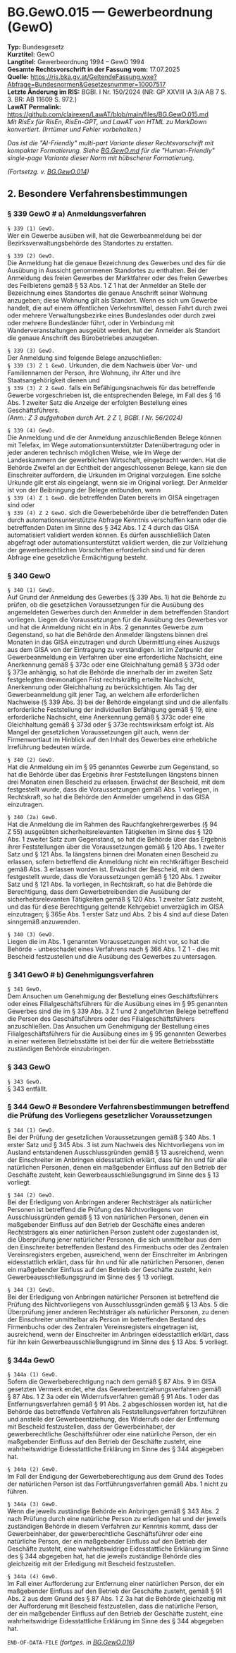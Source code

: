 # BG.GewO.015 — Gewerbeordnung (GewO)
**Typ:** Bundesgesetz  
**Kurztitel:** GewO  
**Langtitel:** Gewerbeordnung 1994 – GewO 1994  
**Gesamte Rechtsvorschrift in der Fassung vom:** 17.07.2025  
**Quelle:** https://ris.bka.gv.at/GeltendeFassung.wxe?Abfrage=Bundesnormen&Gesetzesnummer=10007517  
**Letzte Änderung im RIS:** BGBl. I Nr. 150/2024 (NR: GP XXVIII IA 3/A AB 7 S. 3. BR: AB 11609 S. 972.)  
**LawAT Permalink:** https://github.com/clairexen/LawAT/blob/main/files/BG.GewO.015.md  
*Mit RisEx für RisEn, RisEn-GPT, und LawAT von HTML zu MarkDown konvertiert. (Irrtümer und Fehler vorbehalten.)*

*Das ist die "AI-Friendly" multi-part Variante dieser Rechtsvorschrift mit kompakter Formatierung. Siehe [BG.GewO.md](BG.GewO.md) für die "Human-Friendly" single-page Variante dieser Norm mit hübscherer Formatierung.*

*(Fortsetzg. v. [BG.GewO.014](BG.GewO.014.md))*

## 2. Besondere Verfahrensbestimmungen

### § 339 GewO # a) Anmeldungsverfahren

`§ 339 (1) GewO.`  
Wer ein Gewerbe ausüben will, hat die Gewerbeanmeldung bei der Bezirksverwaltungsbehörde des Standortes zu erstatten.

`§ 339 (2) GewO.`  
Die Anmeldung hat die genaue Bezeichnung des Gewerbes und des für die Ausübung in Aussicht genommenen Standortes zu enthalten. Bei der Anmeldung des freien Gewerbes der Marktfahrer oder des freien Gewerbes des Feilbietens gemäß § 53 Abs. 1 Z 1 hat der Anmelder an Stelle der Bezeichnung eines Standortes die genaue Anschrift seiner Wohnung anzugeben; diese Wohnung gilt als Standort. Wenn es sich um Gewerbe handelt, die auf einem öffentlichen Verkehrsmittel, dessen Fahrt durch zwei oder mehrere Verwaltungsbezirke eines Bundeslandes oder durch zwei oder mehrere Bundesländer führt, oder in Verbindung mit Wanderveranstaltungen ausgeübt werden, hat der Anmelder als Standort die genaue Anschrift des Bürobetriebes anzugeben.

`§ 339 (3) GewO.`  
Der Anmeldung sind folgende Belege anzuschließen:  
`§ 339 (3) Z 1 GewO.`
Urkunden, die dem Nachweis über Vor- und Familiennamen der Person, ihre Wohnung, ihr Alter und ihre Staatsangehörigkeit dienen und  
`§ 339 (3) Z 2 GewO.`
falls ein Befähigungsnachweis für das betreffende Gewerbe vorgeschrieben ist, die entsprechenden Belege, im Fall des § 16 Abs. 1 zweiter Satz die Anzeige der erfolgten Bestellung eines Geschäftsführers.  
*(Anm.: Z 3 aufgehoben durch Art. 2 Z 1, BGBl. I Nr. 56/2024)*

`§ 339 (4) GewO.`  
Die Anmeldung und die der Anmeldung anzuschließenden Belege können mit Telefax, im Wege automationsunterstützter Datenübertragung oder in jeder anderen technisch möglichen Weise, wie im Wege der Landeskammern der gewerblichen Wirtschaft, eingebracht werden. Hat die Behörde Zweifel an der Echtheit der angeschlossenen Belege, kann sie den Einschreiter auffordern, die Urkunden im Original vorzulegen. Eine solche Urkunde gilt erst als eingelangt, wenn sie im Original vorliegt. Der Anmelder ist von der Beibringung der Belege entbunden, wenn  
`§ 339 (4) Z 1 GewO.`
die betreffenden Daten bereits im GISA eingetragen sind oder  
`§ 339 (4) Z 2 GewO.`
sich die Gewerbebehörde über die betreffenden Daten durch automationsunterstützte Abfrage Kenntnis verschaffen kann oder die betreffenden Daten im Sinne des § 342 Abs. 1 Z 4 durch das GISA automatisiert validiert werden können. Es dürfen ausschließlich Daten abgefragt oder automationsunterstützt validiert werden, die zur Vollziehung der gewerberechtlichen Vorschriften erforderlich sind und für deren Abfrage eine gesetzliche Ermächtigung besteht.

### § 340 GewO

`§ 340 (1) GewO.`  
Auf Grund der Anmeldung des Gewerbes (§ 339 Abs. 1) hat die Behörde zu prüfen, ob die gesetzlichen Voraussetzungen für die Ausübung des angemeldeten Gewerbes durch den Anmelder in dem betreffenden Standort vorliegen. Liegen die Voraussetzungen für die Ausübung des Gewerbes vor und hat die Anmeldung nicht ein in Abs. 2 genanntes Gewerbe zum Gegenstand, so hat die Behörde den Anmelder längstens binnen drei Monaten in das GISA einzutragen und durch Übermittlung eines Auszugs aus dem GISA von der Eintragung zu verständigen. Ist im Zeitpunkt der Gewerbeanmeldung ein Verfahren über eine erforderliche Nachsicht, eine Anerkennung gemäß § 373c oder eine Gleichhaltung gemäß § 373d oder § 373e anhängig, so hat die Behörde die innerhalb der im zweiten Satz festgelegten dreimonatigen Frist rechtskräftig erteilte Nachsicht, Anerkennung oder Gleichhaltung zu berücksichtigen. Als Tag der Gewerbeanmeldung gilt jener Tag, an welchem alle erforderlichen Nachweise (§ 339 Abs. 3) bei der Behörde eingelangt sind und die allenfalls erforderliche Feststellung der individuellen Befähigung gemäß § 19, eine erforderliche Nachsicht, eine Anerkennung gemäß § 373c oder eine Gleichhaltung gemäß § 373d oder § 373e rechtswirksam erfolgt ist. Als Mangel der gesetzlichen Voraussetzungen gilt auch, wenn der Firmenwortlaut im Hinblick auf den Inhalt des Gewerbes eine erhebliche Irreführung bedeuten würde.

`§ 340 (2) GewO.`  
Hat die Anmeldung ein im § 95 genanntes Gewerbe zum Gegenstand, so hat die Behörde über das Ergebnis ihrer Feststellungen längstens binnen drei Monaten einen Bescheid zu erlassen. Erwächst der Bescheid, mit dem festgestellt wurde, dass die Voraussetzungen gemäß Abs. 1 vorliegen, in Rechtskraft, so hat die Behörde den Anmelder umgehend in das GISA einzutragen.

`§ 340 (2a) GewO.`  
Hat die Anmeldung die im Rahmen des Rauchfangkehrergewerbes (§ 94 Z 55) ausgeübten sicherheitsrelevanten Tätigkeiten im Sinne des § 120 Abs. 1 zweiter Satz zum Gegenstand, so hat die Behörde über das Ergebnis ihrer Feststellungen über die Voraussetzungen gemäß § 120 Abs. 1 zweiter Satz und § 121 Abs. 1a längstens binnen drei Monaten einen Bescheid zu erlassen, sofern betreffend die Anmeldung nicht ein rechtkräftiger Bescheid gemäß Abs. 3 erlassen worden ist. Erwächst der Bescheid, mit dem festgestellt wurde, dass die Voraussetzungen gemäß § 120 Abs. 1 zweiter Satz und § 121 Abs. 1a vorliegen, in Rechtskraft, so hat die Behörde die Berechtigung, dass dem Gewerbetreibenden die Ausübung der sicherheitsrelevanten Tätigkeiten gemäß § 120 Abs. 1 zweiter Satz zusteht, und das für diese Berechtigung geltende Kehrgebiet unverzüglich im GISA einzutragen; § 365e Abs. 1 erster Satz und Abs. 2 bis 4 sind auf diese Daten sinngemäß anzuwenden.

`§ 340 (3) GewO.`  
Liegen die im Abs. 1 genannten Voraussetzungen nicht vor, so hat die Behörde - unbeschadet eines Verfahrens nach § 366 Abs. 1 Z 1 - dies mit Bescheid festzustellen und die Ausübung des Gewerbes zu untersagen.

### § 341 GewO # b) Genehmigungsverfahren

`§ 341 GewO.`  
Dem Ansuchen um Genehmigung der Bestellung eines Geschäftsführers oder eines Filialgeschäftsführers für die Ausübung eines im § 95 genannten Gewerbes sind die im § 339 Abs. 3 Z 1 und 2 angeführten Belege betreffend die Person des Geschäftsführers oder des Filialgeschäftsführers anzuschließen. Das Ansuchen um Genehmigung der Bestellung eines Filialgeschäftsführers für die Ausübung eines im § 95 genannten Gewerbes in einer weiteren Betriebsstätte ist bei der für die weitere Betriebsstätte zuständigen Behörde einzubringen.

### § 343 GewO

`§ 343 GewO.`  
§ 343 entfällt.

### § 344 GewO # Besondere Verfahrensbestimmungen betreffend die Prüfung des Vorliegens gesetzlicher Voraussetzungen

`§ 344 (1) GewO.`  
Bei der Prüfung der gesetzlichen Voraussetzungen gemäß § 340 Abs. 1 erster Satz und § 345 Abs. 3 ist zum Nachweis des Nichtvorliegens von im Ausland entstandenen Ausschlussgründen gemäß § 13 ausreichend, wenn der Einschreiter im Anbringen eidesstattlich erklärt, dass für ihn und für alle natürlichen Personen, denen ein maßgebender Einfluss auf den Betrieb der Geschäfte zusteht, kein Gewerbeausschließungsgrund im Sinne des § 13 vorliegt.

`§ 344 (2) GewO.`  
Bei der Erledigung von Anbringen anderer Rechtsträger als natürlicher Personen ist betreffend die Prüfung des Nichtvorliegens von Ausschlussgründen gemäß § 13 von natürlichen Personen, denen ein maßgebender Einfluss auf den Betrieb der Geschäfte eines anderen Rechtsträgers als einer natürlichen Person zusteht oder zugestanden ist, die Überprüfung jener natürlicher Personen, die sich unmittelbar aus dem den Einschreiter betreffenden Bestand des Firmenbuchs oder des Zentralen Vereinsregisters ergeben, ausreichend, wenn der Einschreiter im Anbringen eidesstattlich erklärt, dass für ihn und für alle natürlichen Personen, denen ein maßgebender Einfluss auf den Betrieb der Geschäfte zusteht, kein Gewerbeausschließungsgrund im Sinne des § 13 vorliegt.

`§ 344 (3) GewO.`  
Bei der Erledigung von Anbringen natürlicher Personen ist betreffend die Prüfung des Nichtvorliegens von Ausschlussgründen gemäß § 13 Abs. 5 die Überprüfung jener anderen Rechtsträger als natürlicher Personen, zu denen der Einschreiter unmittelbar als Person im betreffenden Bestand des Firmenbuchs oder des Zentralen Vereinsregisters eingetragen ist, ausreichend, wenn der Einschreiter im Anbringen eidesstattlich erklärt, dass für ihn kein Gewerbeausschließungsgrund im Sinne des § 13 Abs. 5 vorliegt.

### § 344a GewO

`§ 344a (1) GewO.`  
Sofern die Gewerbeberechtigung nach dem gemäß § 87 Abs. 9 im GISA gesetzten Vermerk endet, ehe das Gewerbeentziehungsverfahren gemäß § 87 Abs. 1 Z 3a oder ein Widerrufsverfahren gemäß § 91 Abs. 1 oder das Entfernungsverfahren gemäß § 91 Abs. 2 abgeschlossen worden ist, hat die Behörde das betreffende Verfahren als Feststellungsverfahren fortzuführen und anstelle der Gewerbeentziehung, des Widerrufs oder der Entfernung mit Bescheid festzustellen, dass der Gewerbeinhaber, der gewerberechtliche Geschäftsführer oder eine natürliche Person, der ein maßgebender Einfluss auf den Betrieb der Geschäfte zusteht, eine wahrheitswidrige Eidesstattliche Erklärung im Sinne des § 344 abgegeben hat.

`§ 344a (2) GewO.`  
Im Fall der Endigung der Gewerbeberechtigung aus dem Grund des Todes der natürlichen Person ist das Fortführungsverfahren gemäß Abs. 1 nicht zu führen.

`§ 344a (3) GewO.`  
Wenn die jeweils zuständige Behörde ein Anbringen gemäß § 343 Abs. 2 nach Prüfung durch eine natürliche Person zu erledigen hat und der jeweils zuständigen Behörde in diesem Verfahren zur Kenntnis kommt, dass der Gewerbeinhaber, der gewerberechtliche Geschäftsführer oder eine natürliche Person, der ein maßgebender Einfluss auf den Betrieb der Geschäfte zusteht, eine wahrheitswidrige Eidesstattliche Erklärung im Sinne des § 344 abgegeben hat, hat die jeweils zuständige Behörde dies gleichzeitig mit der Erledigung mit Bescheid festzustellen.

`§ 344a (4) GewO.`  
Im Fall einer Aufforderung zur Entfernung einer natürlichen Person, der ein maßgebender Einfluss auf den Betrieb der Geschäfte zusteht, gemäß § 91 Abs. 2 aus dem Grund des § 87 Abs. 1 Z 3a hat die Behörde gleichzeitig mit der Aufforderung mit Bescheid festzustellen, dass die natürliche Person, der ein maßgebender Einfluss auf den Betrieb der Geschäfte zusteht, eine wahrheitswidrige Eidesstattliche Erklärung im Sinne des § 344 abgegeben hat.

`END-OF-DATA-FILE` *(fortges. in [BG.GewO.016](BG.GewO.016.md))*
